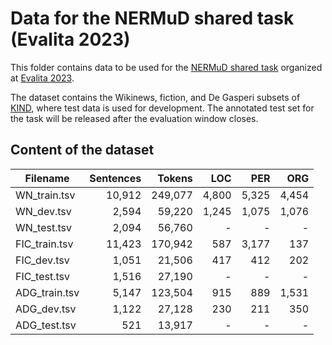 # Data for the NERMuD shared task (Evalita 2023)

This folder contains data to be used for the [NERMuD shared task](https://nermud.fbk.eu/) organized
at [Evalita 2023](https://www.evalita.it/campaigns/evalita-2023/).

The dataset contains the Wikinews, fiction, and De Gasperi subsets of [KIND](https://github.com/dhfbk/KIND), where test data is used for development.
The annotated test set for the task will be released after the evaluation window closes.

## Content of the dataset

| Filename                    |    Sentences |    Tokens |   LOC |   PER |   ORG |
|-----------------------------|-------------:|----------:|------:|------:|------:|
| WN_train.tsv                |       10,912 |   249,077 | 4,800 | 5,325 | 4,454 |
| WN_dev.tsv                  |        2,594 |    59,220 | 1,245 | 1,075 | 1,076 |
| WN_test.tsv                 |        2,094 |    56,760 |     - |     - |     - |
| FIC_train.tsv               |       11,423 |   170,942 |   587 | 3,177 |   137 |
| FIC_dev.tsv                 |        1,051 |    21,506 |   417 |   412 |   202 |
| FIC_test.tsv                |        1,516 |    27,190 |     - |     - |     - |
| ADG_train.tsv               |        5,147 |   123,504 |   915 |   889 | 1,531 |
| ADG_dev.tsv                 |        1,122 |    27,128 |   230 |   211 |   350 |
| ADG_test.tsv                |          521 |    13,917 |     - |     - |     - |
